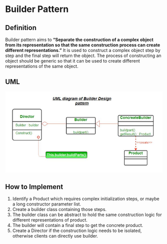 # Builder Pattern

## Definition

Builder pattern aims to **“Separate the construction of a complex object from its representation so that the same construction process can create different representations.”** It is used to construct a complex object step by step and the final step will return the object. The process of constructing an object should be generic so that it can be used to create different representations of the same object.

## UML

![UML of Abstract Factory](uml.jpg)

## How to Implement

1. Identify a Product which requires complex initialization steps, or maybe a long constructor parameter list.
2. Create a builder class containing those steps.
3. The builder class can be abstract to hold the same construction logic for different representations of product.
4. The builder will contain a final step to get the concrete product.
5. Create a Director if the construction logic needs to be isolated, otherwise clients can directly use builder.
